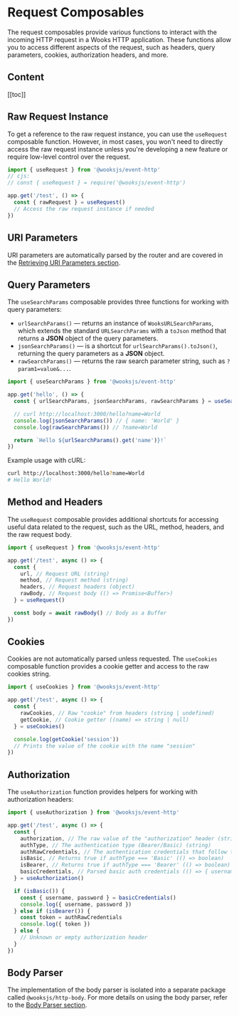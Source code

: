 # Request Composables

The request composables provide various functions to interact with the incoming HTTP request in a Wooks HTTP application.
These functions allow you to access different aspects of the request, such as headers, query parameters, cookies, authorization headers, and more.

<!-- Request is an object (`IncomingMessage`) that is generated when an incoming http request hits nodejs server.
That object contains headers, body etc. Headers can be available even before body is loaded.
The event handler is triggered right when `head` has already been received but before `body` is received.
It means that in case of wrong path the router will reply 404 before body was even sent.
It also means that you can check headers/cookies before body is received, then you can make a decision if body is needed, should you parse it or not. -->

## Content

[[toc]]

## Raw Request Instance

To get a reference to the raw request instance, you can use the `useRequest` composable function.
However, in most cases, you won't need to directly access the raw request instance unless
you're developing a new feature or require low-level control over the request.

```js
import { useRequest } from '@wooksjs/event-http'
// cjs:
// const { useRequest } = require('@wooksjs/event-http')

app.get('/test', () => {
  const { rawRequest } = useRequest()
  // Access the raw request instance if needed
})
```

## URI Parameters

URI parameters are automatically parsed by the router
and are covered in the [Retrieving URI Parameters section](../routing.md#retrieving-uri-params).

## Query Parameters

The `useSearchParams` composable provides three functions for working with query parameters:

- `urlSearchParams()` — returns an instance of `WooksURLSearchParams`, which extends the standard `URLSearchParams` with a `toJson` method that returns a **JSON** object of the query parameters.
- `jsonSearchParams()` — is a shortcut for `urlSearchParams().toJson()`, returning the query parameters as a **JSON** object.
- `rawSearchParams()` — returns the raw search parameter string, such as `?param1=value&...`.

```js
import { useSearchParams } from '@wooksjs/event-http'

app.get('hello', () => {
  const { urlSearchParams, jsonSearchParams, rawSearchParams } = useSearchParams()

  // curl http://localhost:3000/hello?name=World
  console.log(jsonSearchParams()) // { name: 'World' }
  console.log(rawSearchParams()) // ?name=World

  return `Hello ${urlSearchParams().get('name')}!`
})
```

Example usage with cURL:

```bash
curl http://localhost:3000/hello?name=World
# Hello World!
```

## Method and Headers

The `useRequest` composable provides additional shortcuts for accessing useful data related to the request, such as the URL, method, headers, and the raw request body.

```js
import { useRequest } from '@wooksjs/event-http'

app.get('/test', async () => {
  const {
    url, // Request URL (string)
    method, // Request method (string)
    headers, // Request headers (object)
    rawBody, // Request body (() => Promise<Buffer>)
  } = useRequest()

  const body = await rawBody() // Body as a Buffer
})
```

## Cookies

Cookies are not automatically parsed unless requested. The `useCookies` composable function provides a cookie getter and access to the raw cookies string.

```js
import { useCookies } from '@wooksjs/event-http'

app.get('/test', async () => {
  const {
    rawCookies, // Raw "cookie" from headers (string | undefined)
    getCookie, // Cookie getter ((name) => string | null)
  } = useCookies()

  console.log(getCookie('session'))
  // Prints the value of the cookie with the name "session"
})
```

## Authorization

The `useAuthorization` function provides helpers for working with authorization headers:

```js
import { useAuthorization } from '@wooksjs/event-http'

app.get('/test', async () => {
  const {
    authorization, // The raw value of the "authorization" header (string)
    authType, // The authentication type (Bearer/Basic) (string)
    authRawCredentials, // The authentication credentials that follow the auth type (string)
    isBasic, // Returns true if authType === 'Basic' (() => boolean)
    isBearer, // Returns true if authType === 'Bearer' (() => boolean)
    basicCredentials, // Parsed basic auth credentials (() => { username: string, password: string })
  } = useAuthorization()

  if (isBasic()) {
    const { username, password } = basicCredentials()
    console.log({ username, password })
  } else if (isBearer()) {
    const token = authRawCredentials
    console.log({ token })
  } else {
    // Unknown or empty authorization header
  }
})
```

## Body Parser

The implementation of the body parser is isolated into a separate package
called `@wooksjs/http-body`. For more details on using the body parser, refer to the [Body Parser section](../body.md).
